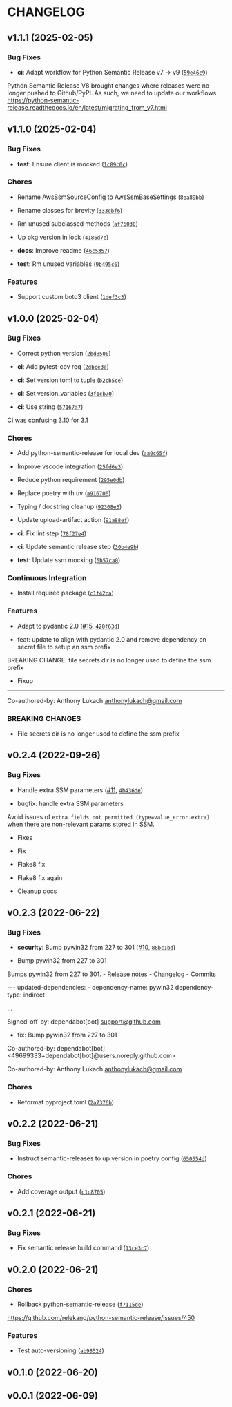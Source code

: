 # CHANGELOG


## v1.1.1 (2025-02-05)

### Bug Fixes

- **ci**: Adapt workflow for Python Semantic Release v7 -> v9
  ([`59e46c9`](https://github.com/developmentseed/pydantic-ssm-settings/commit/59e46c9c83e5b600038360b0d5ce30475482e2bb))

Python Semantic Release V8 brought changes where releases were no longer pushed to Github/PyPI. As
  such, we need to update our workflows.
  https://python-semantic-release.readthedocs.io/en/latest/migrating_from_v7.html


## v1.1.0 (2025-02-04)

### Bug Fixes

- **test**: Ensure client is mocked
  ([`1c89c0c`](https://github.com/developmentseed/pydantic-ssm-settings/commit/1c89c0c1b1c5f91d57765d6c9930e525acdb68ca))

### Chores

- Rename AwsSsmSourceConfig to AwsSsmBaseSettings
  ([`8ea89bb`](https://github.com/developmentseed/pydantic-ssm-settings/commit/8ea89bb6029bf3e09aa3f759682bcece9dd0f8bf))

- Rename classes for brevity
  ([`333ebf6`](https://github.com/developmentseed/pydantic-ssm-settings/commit/333ebf6ea1abd3039bcce9b40995780564a7b30c))

- Rm unused subclassed methods
  ([`af76030`](https://github.com/developmentseed/pydantic-ssm-settings/commit/af76030ad1fd418423d626021cbe8d2771b84a44))

- Up pkg version in lock
  ([`4186d7e`](https://github.com/developmentseed/pydantic-ssm-settings/commit/4186d7e65d47b33f5af3d6f8c91873c3ad79fef5))

- **docs**: Improve readme
  ([`46c5357`](https://github.com/developmentseed/pydantic-ssm-settings/commit/46c53579be48185c0ecee64bdd3dd6f016ef74d1))

- **test**: Rm unused variables
  ([`9b495c6`](https://github.com/developmentseed/pydantic-ssm-settings/commit/9b495c62d17e0d8bec9536f6714e6dd69ec86b22))

### Features

- Support custom boto3 client
  ([`1def3c3`](https://github.com/developmentseed/pydantic-ssm-settings/commit/1def3c32bcde4b12c5951fc2db467ef0cedd9eb0))


## v1.0.0 (2025-02-04)

### Bug Fixes

- Correct python version
  ([`2bd8500`](https://github.com/developmentseed/pydantic-ssm-settings/commit/2bd850018f9642cd621c2422df921f43a4192db2))

- **ci**: Add pytest-cov req
  ([`2dbce3a`](https://github.com/developmentseed/pydantic-ssm-settings/commit/2dbce3aa3821cb995de94e3e55311440c5befaf5))

- **ci**: Set version toml to tuple
  ([`b2cb5ce`](https://github.com/developmentseed/pydantic-ssm-settings/commit/b2cb5ce44a9899657c7cfdc6cd21fc94e33bf5fa))

- **ci**: Set version_variables
  ([`3f1cb70`](https://github.com/developmentseed/pydantic-ssm-settings/commit/3f1cb70f8ba98905ed95385fba9272db8990a617))

- **ci**: Use string
  ([`57167a7`](https://github.com/developmentseed/pydantic-ssm-settings/commit/57167a764a186d1f652aa7ffb3d690696b0c414d))

CI was confusing 3.10 for 3.1

### Chores

- Add python-semantic-release for local dev
  ([`aa0c65f`](https://github.com/developmentseed/pydantic-ssm-settings/commit/aa0c65ff3c449efed159d79063f254e4cc5379e1))

- Improve vscode integration
  ([`25fd6e3`](https://github.com/developmentseed/pydantic-ssm-settings/commit/25fd6e3bd9784af621f475d981013536aa299896))

- Reduce python requirement
  ([`295e0db`](https://github.com/developmentseed/pydantic-ssm-settings/commit/295e0db3a3c17bea3881ec4d0268ea9fd07e7be9))

- Replace poetry with uv
  ([`a916706`](https://github.com/developmentseed/pydantic-ssm-settings/commit/a91670693992719aeadb2f206e192b0c293f4738))

- Typing / docstring cleanup
  ([`92308e3`](https://github.com/developmentseed/pydantic-ssm-settings/commit/92308e38a20b6c1174381d0b33dc01248036ed5f))

- Update upload-artifact action
  ([`91a88ef`](https://github.com/developmentseed/pydantic-ssm-settings/commit/91a88efdf48f0e8ff6ce72132dcf7e3466d01bb4))

- **ci**: Fix lint step
  ([`78f27e4`](https://github.com/developmentseed/pydantic-ssm-settings/commit/78f27e4de8473413c96359019a3532b8cada941d))

- **ci**: Update semantic release step
  ([`30b4e9b`](https://github.com/developmentseed/pydantic-ssm-settings/commit/30b4e9bfc87fcbaa29711db00f979fb95eed8b12))

- **test**: Update ssm mocking
  ([`5b57ca0`](https://github.com/developmentseed/pydantic-ssm-settings/commit/5b57ca0ad2fcedf7e05db7bcde4f3b9288d7037f))

### Continuous Integration

- Install required package
  ([`c1f42ca`](https://github.com/developmentseed/pydantic-ssm-settings/commit/c1f42cab80d71c4c2481f1536acc42dfeb06de66))

### Features

- Adapt to pydantic 2.0 ([#15](https://github.com/developmentseed/pydantic-ssm-settings/pull/15),
  [`420f63d`](https://github.com/developmentseed/pydantic-ssm-settings/commit/420f63d7ae1df1f20429d1052de6c5aef2ecf2ee))

* feat: update to align with pydantic 2.0 and remove dependency on secret file to setup an ssm
  prefix

BREAKING CHANGE: file secrets dir is no longer used to define the ssm prefix

* Fixup

---------

Co-authored-by: Anthony Lukach <anthonylukach@gmail.com>

### BREAKING CHANGES

- File secrets dir is no longer used to define the ssm prefix


## v0.2.4 (2022-09-26)

### Bug Fixes

- Handle extra SSM parameters
  ([#11](https://github.com/developmentseed/pydantic-ssm-settings/pull/11),
  [`4b436de`](https://github.com/developmentseed/pydantic-ssm-settings/commit/4b436de1f2ed5eaef5ec91872b68b34c351ea909))

* bugfix: handle extra SSM parameters

Avoid issues of `extra fields not permitted (type=value_error.extra)` when there are non-relevant
  params stored in SSM.

* Fixes

* Fix

* Flake8 fix

* Flake8 fix again

* Cleanup docs


## v0.2.3 (2022-06-22)

### Bug Fixes

- **security**: Bump pywin32 from 227 to 301
  ([#10](https://github.com/developmentseed/pydantic-ssm-settings/pull/10),
  [`88bc1bd`](https://github.com/developmentseed/pydantic-ssm-settings/commit/88bc1bd3c52fd14e4dfa39d6e8d54e1e7073ad50))

* Bump pywin32 from 227 to 301

Bumps [pywin32](https://github.com/mhammond/pywin32) from 227 to 301. - [Release
  notes](https://github.com/mhammond/pywin32/releases) -
  [Changelog](https://github.com/mhammond/pywin32/blob/main/CHANGES.txt) -
  [Commits](https://github.com/mhammond/pywin32/commits)

--- updated-dependencies: - dependency-name: pywin32 dependency-type: indirect

...

Signed-off-by: dependabot[bot] <support@github.com>

* fix: Bump pywin32 from 227 to 301

Co-authored-by: dependabot[bot] <49699333+dependabot[bot]@users.noreply.github.com>

Co-authored-by: Anthony Lukach <anthonylukach@gmail.com>

### Chores

- Reformat pyproject.toml
  ([`2a7376b`](https://github.com/developmentseed/pydantic-ssm-settings/commit/2a7376be3efb5644f165bdedb2be658f40666761))


## v0.2.2 (2022-06-21)

### Bug Fixes

- Instruct semantic-releases to up version in poetry config
  ([`650554d`](https://github.com/developmentseed/pydantic-ssm-settings/commit/650554df56e479d64039418a0738d80901b19432))

### Chores

- Add coverage output
  ([`c1c8705`](https://github.com/developmentseed/pydantic-ssm-settings/commit/c1c8705510b3f8008c32f66a440757dd41b03916))


## v0.2.1 (2022-06-21)

### Bug Fixes

- Fix semantic release build command
  ([`13ce3c7`](https://github.com/developmentseed/pydantic-ssm-settings/commit/13ce3c7106d180c44a51462cdab497391afa21ea))


## v0.2.0 (2022-06-21)

### Chores

- Rollback python-semantic-release
  ([`f7115de`](https://github.com/developmentseed/pydantic-ssm-settings/commit/f7115de92dadb187b67f5754bc6109061e15ff00))

https://github.com/relekang/python-semantic-release/issues/450

### Features

- Test auto-versioning
  ([`ab98524`](https://github.com/developmentseed/pydantic-ssm-settings/commit/ab98524d205d0b6567f2221b6804238cbab87568))


## v0.1.0 (2022-06-20)


## v0.0.1 (2022-06-09)
